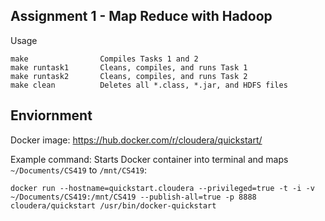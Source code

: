 ## Assignment 1 - Map Reduce with Hadoop
Usage


    make                Compiles Tasks 1 and 2
    make runtask1       Cleans, compiles, and runs Task 1
    make runtask2       Cleans, compiles, and runs Task 2
    make clean          Deletes all *.class, *.jar, and HDFS files

## Enviornment
Docker image: https://hub.docker.com/r/cloudera/quickstart/

Example command: Starts Docker container into terminal and maps `~/Documents/CS419` to `/mnt/CS419`:

`docker run --hostname=quickstart.cloudera --privileged=true -t -i -v ~/Documents/CS419:/mnt/CS419 --publish-all=true -p 8888 cloudera/quickstart /usr/bin/docker-quickstart`
